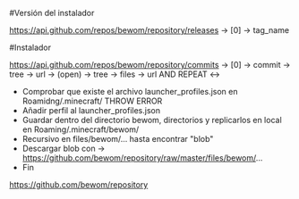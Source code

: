 #Versión del instalador

https://api.github.com/repos/bewom/repository/releases -> [0] -> tag_name

#Instalador

https://api.github.com/repos/bewom/repository/commits -> [0] -> commit -> tree -> url -> (open) -> tree -> files -> url
AND REPEAT <->

- Comprobar que existe el archivo launcher_profiles.json en Roamidng/.minecraft/ THROW ERROR
- Añadir perfil al launcher_profiles.json
- Guardar dentro del directorio bewom, directorios y replicarlos en local en Roaming/.minecraft/bewom/
- Recursivo en files/bewom/... hasta encontrar "blob"
- Descargar blob con -> https://github.com/bewom/repository/raw/master/files/bewom/...
- Fin

https://github.com/bewom/repository